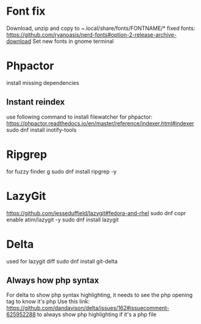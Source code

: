 
# Font fix
Download, unzip and copy to ~.local/share/fonts/FONTNAME/*
fixed fonts: https://github.com/ryanoasis/nerd-fonts#option-2-release-archive-download
Set new fonts in gnome terminal

# Phpactor
install missing dependencies
## Instant reindex
use following command to install filewatcher for phpactor: https://phpactor.readthedocs.io/en/master/reference/indexer.html#indexer
    sudo dnf install inotify-tools


# Ripgrep
for fuzzy finder <leader>g
sudo dnf install ripgrep -y

# LazyGit
https://github.com/jesseduffield/lazygit#fedora-and-rhel
    sudo dnf copr enable atim/lazygit -y
    sudo dnf install lazygit

# Delta
used for lazygit diff
    sudo dnf install git-delta

## Always how php syntax
For delta to show php syntax highlighting, it needs to see the php opening tag to know it's php
Use this link: https://github.com/dandavison/delta/issues/162#issuecomment-625952288 to always show php highlighting if it's a php file
